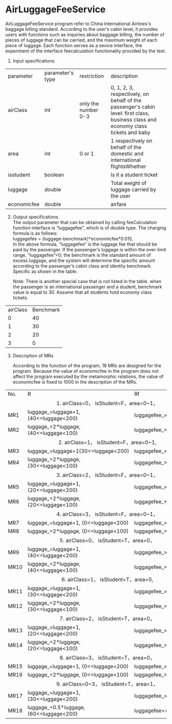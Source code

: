 # AirLuggageFeeService

 AirLuggageFeeService program refer to China International Airlines's baggage billing standard. According to the user’s cabin level, it provides users with functions such as inquiries about baggage billing, the number of pieces of luggage that can be carried, and the maximum weight of each piece of luggage. Each function serves as a sevice interface, the experiment of the interface feecalculation functionality provided by the test.<br>

1. Input specifications<br>

<table>
<tr><td>parameter</td><td>parameter's type</td><td>restriction</td><td>description</td></tr>
<tr><td>airClass</td><td>int</td><td>only the number 0-3</td><td>0, 1, 2, 3, respectively, on behalf of the passenger's cabin level: first class, business class and economy class tickets and baby</td></tr>
<tr><td>area</td><td>int</td><td>0 or 1</td><td>1 respectively on behalf of the domestic and international flightsWhether</td>
<tr><td> isstudent</td><td>boolean</td><td></td><td>Is it a student ticket</td>
<tr><td>luggage</td><td>double</td><td></td><td>Total weight of luggage carried by the user</td>
<tr><td>economicfee</td><td>double</td><td></td><td>airfare</td>
</table>

2. Output specifications<br>
   The output parameter that can be obtained by calling feeCalculation function interface is “luggagefee”, which is of double type. The charging formula is as follows:<br>
   luggagefee = (luggage-benchmark)\*economicfee\*0.015,<br>
   In the above formula, “luggagefee” is the luggage fee that should be paid by the passenger. If the passenger’s luggage is within the over-limit range, “luggagefee”=0; the benchmark is the standard amount of excess luggage, and the system will determine the specific amount according to the passenger’s cabin class and identity benchmark. Specific as shown in the table.<br>

   Note: There is another special case that is not listed in the table. when the passenger is an international passenger and a student, benchmark value is equal to 30. Assume that all students hold economy class tickets.<br>

<table>
<tr><td>airClass</td><td>Benchmark</td></tr>
<tr><td>0</td><td>40</td></tr>
<tr><td>1</td><td>30</td></tr>
<tr><td>2</td><td>20</td></tr>
<tr><td>3</td><td>0</td></tr>
</table>

3. Description of MRs

   According to the function of the program, 18 MRs are designed for the program. Because the value of economicfee in the program does not affect the program executed by the metamorphic relations, the value of economicfee is fixed to 1000 in the description of the MRs.<br>

<table>
<tr><td>No.</td>	<td>R</td>	<td>Rf</td></tr>
<tr><td colspan="3"><center>1. airClass=0， isStudent=F，area=0~1，</center></td></tr>
<tr><td>MR1</td>	<td>luggage_=luggage+1,(40<=luggage<200)</td>	<td>luggagefee_>luggagefee</td></tr>
<tr><td>MR2</td>	<td>luggage_=2*luggage,(40<=luggage<100)</td>	<td>luggagefee_>=2*luggagefee</td></tr>
<tr><td colspan="3"><center>2. airClass=1， isStudent=F，area=0~1,</center></td></tr>
<tr><td>MR3</td>	<td>luggage_=luggage+1(30<=luggage<200)</td>	<td>luggagefee_>luggagefee</td></tr>
<tr><td>MR4</td>	<td>luggage_=2*luggage, (30<=luggage<100)</td>	<td>luggagefee_>=2*luggagefee</td></tr>
<tr><td colspan="3"><center>3. airClass=2， isStudent=F，area=0~1，</center></td></tr>
<tr><td>MR5</td>	<td>luggage_=luggage+1, (20<=luggage<200)</td>	<td>luggagefee_>luggagefee</td></tr>
<tr><td>MR6</td>	<td>luggage_=2*luggage, (20<=luggage<100)</td>	<td>luggagefee_>=2*luggagefee</td></tr>
<tr><td colspan="3"><center>4. airClass=3， isStudent=F，area=0~1，</center></tr>
<tr><td>MR7</td>	<td>luggage_=luggage+1, (0<=luggage<200)</td>	<td>luggagefee_>luggagefee</td></tr>
<tr><td>MR8</td>	<td>luggage_=2*luggage, (0<=luggage<100)</td>	<td>luggagefee_>=2*luggagefee</td></tr>
<tr><td colspan="3"><center>5. airClass=0， isStudent=T，area=0，</center></tr>
<tr><td>MR9</td>	<td>luggage_=luggage+1, (40<=luggage<200)</td>	<td>luggagefee_>luggagefee</td></tr>
<tr><td>MR10</td>	<td>luggage_=2*luggage, (40<=luggage<100)</td>	<td>luggagefee_>=2*luggagefee</td></tr>
<tr><td colspan="3"><center>6. airClass=1， isStudent=T，area=0,</center></td></tr>
<tr><td>MR11</td>	<td>luggage_=luggage+1, (30<=luggage<200)</td>	<td>luggagefee_>luggagefee</td></tr>
<tr><td>MR12</td>	<td>luggage_=2*luggage, (30<=luggage<100)</td>	<td>luggagefee_>=2*luggagefee</td></tr>
<tr><td colspan="3"><center>7. airClass=2， isStudent=T，area=0，</center></td></tr>
<tr><td>MR13</td>	<td>luggage_=luggage+1, (20<=luggage<200)</td>	<td>luggagefee_>luggagefee</td></tr>
<tr><td>MR14</td>	<td>luggage_=2*luggage, (20<=luggage<100)</td>	<td>luggagefee_>=2*luggagefee</td></tr>
<tr><td colspan="3"><center>8. airClass=3， isStudent=T，area=0，</center></td></tr>
<tr><td>MR15</td>	<td>luggage_=luggage+1, (0<=luggage<200)</td>	<td>luggagefee_>luggagefee</td></tr>
<tr><td>MR16</td>	<td>luggage_=2*luggage, (0<=luggage<100)</td>	<td>luggagefee_>=2*luggagefee</td></tr>
<tr><td colspan="3"><center>9. airClass=0~3， isStudent=T，area=1，</center></td></tr>
<tr><td>MR17</td>	<td>luggage_=luggage+1, (30<=luggage<200)</td>	<td>luggagefee_>luggagefee</td></tr>
<tr><td>MR18</td>	<td>luggage_=0.5*luggage, (60<=luggage<200)</td>	<td>luggagefee<=0.5*luggagefee</td></tr></table>

